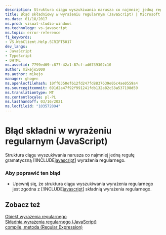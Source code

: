 ```yaml
---
description: Struktura ciągu wyszukiwania narusza co najmniej jedną regułę gramatyczną wyrażenia regularnego JavaScript.
title: Błąd składniowy w wyrażeniu regularnym (JavaScript) | Microsoft Docs
ms.date: 01/18/2017
ms.prod: visual-studio-windows
ms.technology: vs-javascript
ms.topic: error-reference
f1_keywords:
- VS.WebClient.Help.SCRIPT5017
dev_langs:
- JavaScript
- TypeScript
- DHTML
ms.assetid: 7799ed69-c877-42a1-87cf-ad6739302c10
author: mikejo5000
ms.author: mikejo
manager: ghogen
ms.openlocfilehash: 10ff0350ef612fd247fd8837639e05c4ae0559a4
ms.sourcegitcommit: 691d2a47f92f991241fdb132a82c53a537198d50
ms.translationtype: MT
ms.contentlocale: pl-PL
ms.lasthandoff: 03/16/2021
ms.locfileid: "103572094"
---
```

# <a name="syntax-error-in-regular-expression-javascript"></a>Błąd składni w wyrażeniu regularnym (JavaScript)
Struktura ciągu wyszukiwania narusza co najmniej jedną regułę gramatyczną [!INCLUDE[javascript](../../javascript/includes/javascript-md.md)] wyrażenia regularnego.  
  
### <a name="to-correct-this-error"></a>Aby poprawić ten błąd  
  
- Upewnij się, że struktura ciągu wyszukiwania wyrażenia regularnego jest zgodna z [!INCLUDE[javascript](../../javascript/includes/javascript-md.md)] składnią wyrażenia regularnego.  
  
## <a name="see-also"></a>Zobacz też  
 [Obiekt wyrażenia regularnego](https://developer.mozilla.org/docs/Web/JavaScript/Reference/Global_Objects/RegExp)   
 [Składnia wyrażenia regularnego (JavaScript)](/previous-versions/1400241x(v=vs.100))   
 [compile, metoda (Regular Expression)](https://developer.mozilla.org/docs/Web/JavaScript/Reference/Global_Objects/RegExp/compile)
